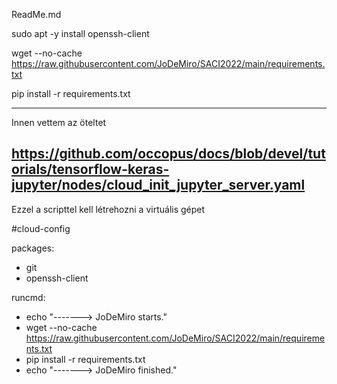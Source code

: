 ReadMe.md

sudo apt -y install openssh-client

wget --no-cache https://raw.githubusercontent.com/JoDeMiro/SACI2022/main/requirements.txt

pip install -r requirements.txt

-----
Innen vettem az öteltet

https://github.com/occopus/docs/blob/devel/tutorials/tensorflow-keras-jupyter/nodes/cloud_init_jupyter_server.yaml
-----

Ezzel a scripttel kell létrehozni a virtuális gépet

#cloud-config

packages:
  - git
  - openssh-client

runcmd:
- echo "-------> JoDeMiro starts."
- wget --no-cache https://raw.githubusercontent.com/JoDeMiro/SACI2022/main/requirements.txt
- pip install -r requirements.txt
- echo "-------> JoDeMiro finished."
